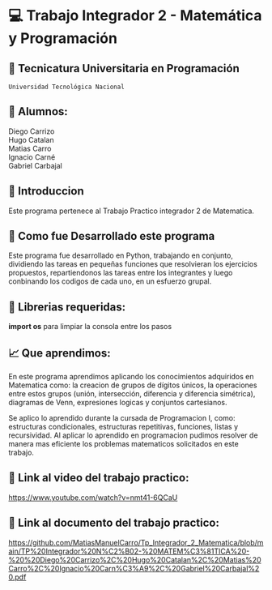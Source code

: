 # 💻 Trabajo Integrador 2 - Matemática y Programación 

## 📂 Tecnicatura Universitaria en Programación
    Universidad Tecnológica Nacional

## 👤 Alumnos:
Diego Carrizo <br/>
Hugo Catalan <br/>
Matias Carro <br/>
Ignacio Carné <br/>
Gabriel Carbajal <br/>



## 📌 Introduccion

Este programa pertenece al Trabajo Practico integrador 2 de Matematica. 

## 💾 Como fue Desarrollado este programa

Este programa fue desarrollado en Python, trabajando en conjunto, dividiendo las tareas en pequeñas funciones que resolvieran los ejercicios propuestos, repartiendonos las tareas entre los integrantes y luego conbinando los codigos de cada uno, en un esfuerzo grupal. 

## 📕 Librerias requeridas:

__import os__
para limpiar la consola entre los pasos


## 📈 Que aprendimos:
En este programa aprendimos aplicando los conocimientos adquiridos en Matematica como:
la creacion de grupos de dígitos únicos, la operaciones entre estos grupos (unión, intersección, diferencia y diferencia simétrica), diagramas de Venn, expresiones logicas y conjuntos cartesianos.

Se aplico lo aprendido durante la cursada de Programacion I, como: estructuras condicionales, estructuras repetitivas, funciones,  listas y recursividad.
Al aplicar lo aprendido en programacion pudimos resolver de manera mas eficiente los problemas matematicos solicitados en este trabajo.

## 🔗 Link al video del trabajo practico:
https://www.youtube.com/watch?v=nmt41-6QCaU

## 🔗 Link al documento del trabajo practico:
https://github.com/MatiasManuelCarro/Tp_Integrador_2_Matematica/blob/main/TP%20Integrador%20N%C2%B02-%20MATEM%C3%81TICA%20-%20%20Diego%20Carrizo%2C%20Hugo%20Catalan%2C%20Matias%20Carro%2C%20Ignacio%20Carn%C3%A9%2C%20Gabriel%20Carbajal%20.pdf




